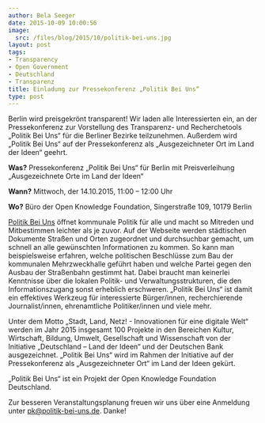 ```yaml
---
author: Bela Seeger
date: 2015-10-09 10:00:56
image: 
  src: /files/blog/2015/10/politik-bei-uns.jpg
layout: post
tags:
- Transparency
- Open Government
- Deutschland
- Transparenz
title: Einladung zur Pressekonferenz „Politik Bei Uns“
type: post
---
```

Berlin wird preisgekrönt transparent! Wir laden alle Interessierten ein, an der Pressekonferenz zur Vorstellung des Transparenz- und Recherchetools „Politik Bei Uns“ für die Berliner Bezirke teilzunehmen. Außerdem wird „Politik Bei Uns“ auf der Pressekonferenz als „Ausgezeichneter Ort im Land der Ideen“ geehrt.

**Was?** Pressekonferenz „Politik Bei Uns“ für Berlin mit Preisverleihung „Ausgezeichnete Orte im Land der Ideen“

**Wann?** Mittwoch, der 14.10.2015, 11:00 – 12:00 Uhr

**Wo?** Büro der Open Knowledge Foundation, Singerstraße 109, 10179 Berlin

[Politik Bei Uns](https://politik-bei-uns.de/) öffnet kommunale Politik für alle und macht so Mitreden und Mitbestimmen leichter als je zuvor. Auf der Webseite werden städtischen Dokumente Straßen und Orten zugeordnet und durchsuchbar gemacht, um schnell an alle gewünschten Informationen zu kommen. So kann man beispielsweise erfahren, welche politischen Beschlüsse zum Bau der kommunalen Mehrzweckhalle geführt haben und welche Partei gegen den Ausbau der Straßenbahn gestimmt hat. Dabei braucht man keinerlei Kenntnisse über die lokalen Politik- und Verwaltungsstrukturen, die den Informationszugang sonst erheblich erschweren. „Politik Bei Uns“ ist damit ein effektives Werkzeug für interessierte Bürger/innen, recherchierende Journalist/innen, ehrenamtliche Politiker/innen und viele mehr.

Unter dem Motto „Stadt, Land, Netz! - Innovationen für eine digitale Welt“ werden im Jahr 2015 insgesamt 100 Projekte in den Bereichen Kultur, Wirtschaft, Bildung, Umwelt, Gesellschaft und Wissenschaft von der Initiative „Deutschland – Land der Ideen“ und der Deutschen Bank ausgezeichnet. „Politik Bei Uns“ wird im Rahmen der Initiative auf der Pressekonferenz als „Ausgezeichneter Ort“ im Land der Ideen gekürt. 

„Politik Bei Uns“ ist ein Projekt der Open Knowledge Foundation Deutschland. 

Zur besseren Veranstaltungsplanung freuen wir uns über eine Anmeldung unter [pk@politik-bei-uns.de](mailto:pk@politik-bei-uns.de). Danke!

